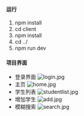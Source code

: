 #### 运行
1. npm install
2. cd client 
3. npm install
4. cd ../
5. npm run dev

#### 项目界面
* 登录界面
![login.jpg](https://i.loli.net/2019/08/16/jETyStIDa4GfRNU.jpg)
* 主页
![home.jpg](https://i.loli.net/2019/08/16/pKGuRiEYPdtoD2m.jpg)
* 学生列表
![studentlist.jpg](https://i.loli.net/2019/08/16/lIKG5hpCeYxEogj.jpg)
* 增加学生
![add.jpg](https://i.loli.net/2019/08/16/DoFGyqKtU42HWhg.jpg)
* 模糊搜索
![search.jpg](https://i.loli.net/2019/08/16/LYCVg5MsT2yGIr3.jpg)


